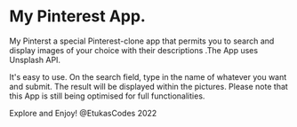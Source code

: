 # My Pinterest App.
My Pinterst a special Pinterest-clone app that permits you to search and display images of your choice with their descriptions .The App uses Unsplash API. 

It's easy to use. 
On the search field, type in the name of whatever you want and submit. The result will be displayed within the pictures. 
Please note that this App is still being optimised for full functionalities.

Explore and Enjoy! @EtukasCodes 2022

